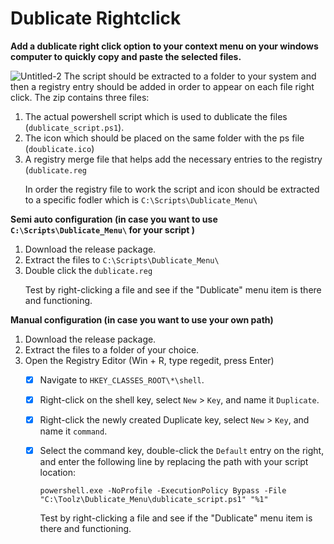 # Dublicate Rightclick

**Add a dublicate right click option to your context menu on your windows computer to quickly copy and paste the selected files.**<p>
![Untitled-2](https://github.com/user-attachments/assets/b403ceba-aca7-4ff9-8334-ac0843b0f7fd)
The script should be extracted to a folder to your system and then a registry entry should be added in order to appear on each file right click.
The zip contains three files:
1. The actual powershell script which is used to dublicate the files (`dublicate_script.ps1`).
2. The icon which should be placed on the same folder with the ps file (`doublicate.ico`)
3. A registry merge file that helps add the necessary entries to the registry (`dublicate.reg` <p>
In order the registry file to work the script and icon should be extracted to a specific fodler which is `C:\Scripts\Dublicate_Menu\`
<p><p>

**Semi auto configuration (in case you want to use `C:\Scripts\Dublicate_Menu\` for your script )**
1. Download the release package.
2. Extract the files to `C:\Scripts\Dublicate_Menu\`
3. Double click the `dublicate.reg`<p>
Test by right-clicking a file and see if the "Dublicate" menu item is there and functioning.

**Manual configuration (in case you want to use your own path)**
1. Download the release package.
2. Extract the files to a folder of your choice.
3. Open the Registry Editor (Win + R, type regedit, press Enter)
	- [x] Navigate to `HKEY_CLASSES_ROOT\*\shell`.
	- [x] Right-click on the shell key, select `New` > `Key`, and name it `Duplicate`.
	- [x] Right-click the newly created Duplicate key, select `New` > `Key`, and name it `command`.
	- [x] Select the command key, double-click the `Default` entry on the right, and enter the following line by replacing the path with your script location:<p> `powershell.exe -NoProfile -ExecutionPolicy Bypass -File "C:\Toolz\Dublicate_Menu\dublicate_script.ps1" "%1"`<p>
Test by right-clicking a file and see if the "Dublicate" menu item is there and functioning.



